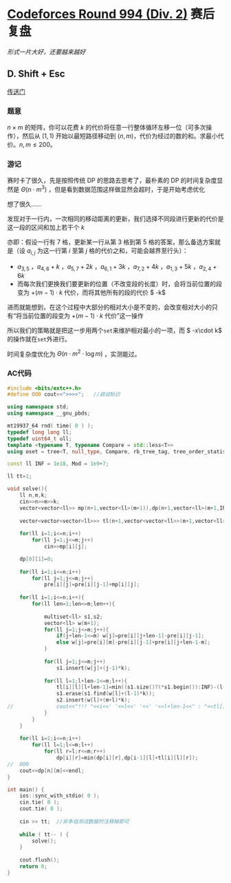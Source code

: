 # [Codeforces Round 994 (Div. 2)](https://codeforces.com/contest/2049) 赛后复盘

*形式一片大好，还要越来越好*

## D. Shift + Esc

[传送门](https://codeforces.com/contest/2049/problem/D)

### 题意

$n×m$ 的矩阵，你可以花费 $k$ 的代价将任意一行整体循环左移一位（可多次操作），然后从 $(1,1)$ 开始以最短路径移动到 $(n,m)$，代价为经过的数的和。求最小代价。$n,m\le200$。

### 游记

赛时卡了很久，先是按照传统 DP 的思路去思考了，最朴素的 DP 的时间复杂度显然是 $\Theta(n\cdot m^3)$ ，但是看到数据范围这样做显然会超时，于是开始考虑优化

想了很久......

发现对于一行内，一次相同的移动距离的更新，我们选择不同段进行更新的代价是这一段的区间和加上若干个 $k$ 

亦即：假设一行有 $7$ 格，更新某一行从第 $3$ 格到第 $5$ 格的答案，那么备选方案就是（设 $a_{i,j}$ 为这一行第 $i$ 至第 $j$ 格的代价之和，可能会越界至行头）：

- $a_{3,5}$ ，$a_{4,6}+k$ ，$a_{5,7}+2k$ ，$a_{6,1}+3k$ ，$a_{7,2}+4k$ ，$a_{1,3}+5k$ ，$a_{2,4}+6k$ 
- 而每次我们更换我们要更新的位置（不改变段的长度）时，会将当前位置的段变为 $+(m-1)\cdot k$ 代价，而将其他所有的段的代价 $ -k$ 

进而就能想到，在这个过程中大部分的相对大小是不变的，会改变相对大小的只有“将当前位置的段变为 $+(m-1)\cdot k$ 代价”这一操作

所以我们的策略就是把这一步用两个`set`来维护相对最小的一项，而 $ -x\cdot k$ 的操作就在`set`外进行。

时间复杂度优化为 $\Theta(n\cdot m^2\cdot \log m)$ ，实测能过。

### AC代码

```c++
#include <bits/extc++.h>
#define OOO cout<<">>>>";	//调试标识

using namespace std;
using namespace __gnu_pbds;

mt19937_64 rnd( time( 0 ) );
typedef long long ll;
typedef uint64_t ull;
template <typename T, typename Compare = std::less<T>>
using oset = tree<T, null_type, Compare, rb_tree_tag, tree_order_statistics_node_update>;

const ll INF = 1e18, Mod = 1e9+7;

ll tt=1;

void solve(){
	ll n,m,k;
	cin>>n>>m>>k;
	vector<vector<ll>> mp(n+1,vector<ll>(m+1)),dp(n+1,vector<ll>(m+1,INF)),pre(n+1,vector<ll>(m+1));
	
	vector<vector<vector<ll>>> tl(n+1,vector<vector<ll>>(m+1,vector<ll>(m+1,INF)));
	
	for(ll i=1;i<=n;i++)
		for(ll j=1;j<=m;j++)
			cin>>mp[i][j];

	dp[0][1]=0;
	
	for(ll i=1;i<=n;i++)
		for(ll j=1;j<=m;j++)
			pre[i][j]=pre[i][j-1]+mp[i][j];
	
	for(ll i=1;i<=n;i++){
		for(ll len=1;len<=m;len++){
			
			multiset<ll> s1,s2;
			vector<ll> w(m+1);
			for(ll j=1;j<=m;j++){
				if(j+len-1<=m) w[j]=pre[i][j+len-1]-pre[i][j-1];
				else w[j]=pre[i][m]-pre[i][j-1]+pre[i][j+len-1-m];
			}
			
			for(ll j=1;j<=m;j++)
				s1.insert(w[j]+(j-1)*k);
			
			for(ll l=1;l+len-1<=m;l++){
				tl[i][l][l+len-1]=min((s1.size()?(*s1.begin()):INF)-(l-1)*k,(s2.size()?(*s2.begin()):INF)-l*k);
				s1.erase(s1.find(w[l]+(l-1)*k));
				s2.insert(w[l]+(m+l)*k);
//				cout<<"!!! "<<i<<' '<<l<<' '<<' '<<l+len-1<<" : "<<tl[i][l][l+len-1]<<endl;
			}
		}
	}
	
	for(ll i=1;i<=n;i++)
		for(ll l=1;l<=m;l++)
			for(ll r=l;r<=m;r++)
				dp[i][r]=min(dp[i][r],dp[i-1][l]+tl[i][l][r]);
//	OOO
	cout<<dp[n][m]<<endl;
}

int main() {
	ios::sync_with_stdio( 0 );
	cin.tie( 0 );
	cout.tie( 0 );
	
	cin >> tt;	//非多组测试数据时注释掉即可
	
	while ( tt-- ) {
		solve();
	}
	
	cout.flush();
	return 0;
}
```

